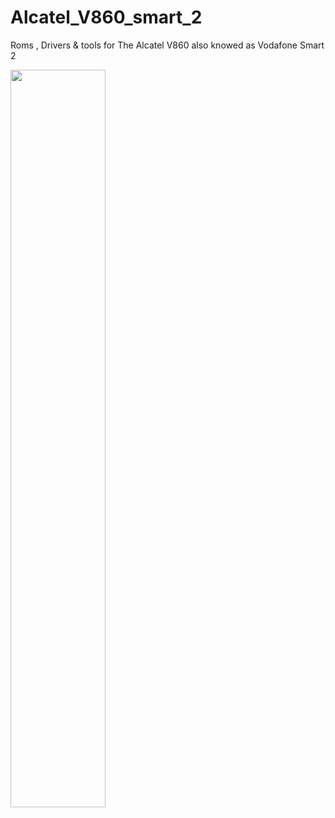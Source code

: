 # Alcatel_V860_smart_2
Roms , Drivers &amp; tools for The Alcatel V860 also knowed as Vodafone Smart 2

<img src="http://ksassets.timeincuk.net/wp/uploads/sites/54/2012/08/Vodafone-Smart-II-V860-1-1.jpg" width="55%"></img>
